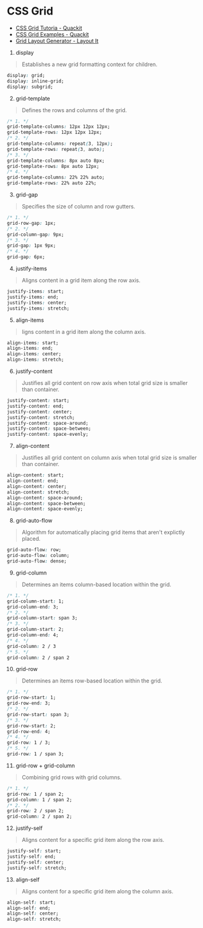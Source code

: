 # CSS Grid

- [CSS Grid Tutoria - Quackit](https://www.quackit.com/css/grid/tutorial/)
- [CSS Grid Examples - Quackit](https://www.quackit.com/css/grid/examples/)
- [Grid Layout Generator - Layout It](https://grid.layoutit.com/)

1. display

> Establishes a new grid formatting context for children.

```css
display: grid;
display: inline-grid;
display: subgrid;
```

2. grid-template

> Defines the rows and columns of the grid.

```css
/* 1. */
grid-template-columns: 12px 12px 12px;
grid-template-rows: 12px 12px 12px;
/* 2. */
grid-template-columns: repeat(3, 12px);
grid-template-rows: repeat(3, auto);
/* 3. */
grid-template-columns: 8px auto 8px;
grid-template-rows: 8px auto 12px;
/* 4. */
grid-template-columns: 22% 22% auto;
grid-template-rows: 22% auto 22%;
```

3. grid-gap

> Specifies the size of column and row gutters.

```css
/* 1. */
grid-row-gap: 1px;
/* 2. */
grid-column-gap: 9px;
/* 3. */
grid-gap: 1px 9px;
/* 4. */
grid-gap: 6px;
```

4. justify-items

> Aligns content in a grid item along the row axis.

```css
justify-items: start;
justify-items: end;
justify-items: center;
justify-items: stretch;
```

5. align-items

> ligns content in a grid item along the column axis.

```css
align-items: start;
align-items: end;
align-items: center;
align-items: stretch;
```

6. justify-content

> Justifies all grid content on row axis when total grid size is smaller than container.

```css
justify-content: start;
justify-content: end;
justify-content: center;
justify-content: stretch;
justify-content: space-around;
justify-content: space-between;
justify-content: space-evenly;
```

7. align-content

> Justifies all grid content on column axis when total grid size is smaller than container.

```css
align-content: start;
align-content: end;
align-content: center;
align-content: stretch;
align-content: space-around;
align-content: space-between;
align-content: space-evenly;
```

8. grid-auto-flow

> Algorithm for automatically placing grid items that aren't explictly placed.

```css
grid-auto-flow: row;
grid-auto-flow: column;
grid-auto-flow: dense;
```

9. grid-column

> Determines an items column-based location within the grid.

```css
/* 1. */
grid-column-start: 1;
grid-column-end: 3;
/* 2. */
grid-column-start: span 3;
/* 3. */
grid-column-start: 2;
grid-column-end: 4;
/* 4. */
grid-column: 2 / 3
/* 5. */
grid-column: 2 / span 2
```

10. grid-row

> Determines an items row-based location within the grid.

```css
/* 1. */
grid-row-start: 1;
grid-row-end: 3;
/* 2. */
grid-row-start: span 3;
/* 3. */
grid-row-start: 2;
grid-row-end: 4;
/* 4. */
grid-row: 1 / 3;
/* 5. */
grid-row: 1 / span 3;
```

11. grid-row + grid-column

> Combining grid rows with grid columns.

```css
/* 1. */
grid-row: 1 / span 2;
grid-column: 1 / span 2;
/* 2. */
grid-row: 2 / span 2;
grid-column: 2 / span 2;
```

12. justify-self

> Aligns content for a specific grid item along the row axis.

```css
justify-self: start;
justify-self: end;
justify-self: center;
justify-self: stretch;
```

13. align-self

> Aligns content for a specific grid item along the column axis.

```css
align-self: start;
align-self: end;
align-self: center;
align-self: stretch;
```
